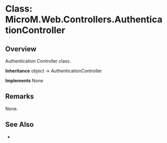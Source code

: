 # Class: MicroM.Web.Controllers.AuthenticationController
## Overview
Authentication Controller class.

**Inheritance**
object -> AuthenticationController

**Implements**
None

## Remarks
None.

## See Also
-
